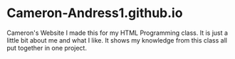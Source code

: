 # Cameron-Andress1.github.io
Cameron's Website
I made this for my HTML Programming class. It is just a little bit about me and what I like. It shows my knowledge from this class all put together in one project. 
